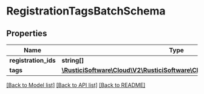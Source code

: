 # RegistrationTagsBatchSchema

## Properties
Name | Type | Description | Notes
------------ | ------------- | ------------- | -------------
**registration_ids** | **string[]** |  | 
**tags** | [**\RusticiSoftware\Cloud\V2\RusticiSoftware\Cloud\V2\Model\TagPostSchema**](TagPostSchema.md) |  | 

[[Back to Model list]](../README.md#documentation-for-models) [[Back to API list]](../README.md#documentation-for-api-endpoints) [[Back to README]](../README.md)


